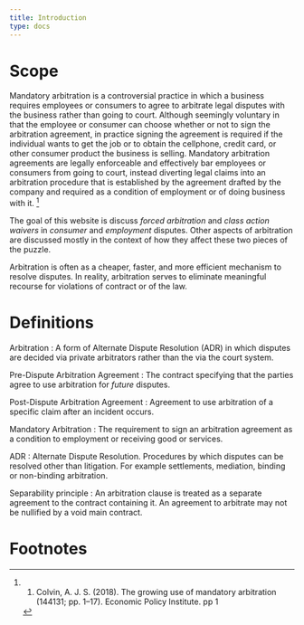 ```yaml
---
title: Introduction
type: docs
---
```


# Scope


Mandatory arbitration is a controversial practice in which a business requires employees or consumers to agree to arbitrate legal disputes with the business rather than going to court. Although seemingly voluntary in that the employee or consumer can choose whether or not to sign the arbitration agreement, in practice signing the agreement is required if the individual wants to get the job or to obtain the cellphone, credit card, or other consumer product the business is selling.  Mandatory arbitration agreements are legally enforceable and effectively bar employees or consumers from going to court, instead diverting legal claims into an arbitration procedure that is established by the agreement drafted by the company and required as a condition of employment or of doing business with it. [^colvin1]

The goal of this website is discuss _forced arbitration_ and _class action waivers_ in _consumer_ and _employment_ disputes. Other aspects of arbitration are discussed mostly in the context of how they affect these two pieces of the puzzle.

Arbitration is often as a cheaper, faster, and more efficient mechanism to resolve disputes. In reality, arbitration serves to eliminate meaningful recourse for violations of contract or of the law.

# Definitions

Arbitration
: A form of Alternate Dispute Resolution (ADR) in which disputes are decided via private arbitrators rather than the via the court system.

Pre-Dispute Arbitration Agreement
: The contract specifying that the parties agree to use arbitration for _future_ disputes.

Post-Dispute Arbitration Agreement
: Agreement to use arbitration of a specific claim after an incident occurs.

Mandatory Arbitration
: The requirement to sign an arbitration agreement as a condition to employment or receiving good or services.

ADR
: Alternate Dispute Resolution. Procedures by which disputes can be resolved other than litigation. For example settlements, mediation, binding or non-binding arbitration.

Separability principle
: An arbitration clause is treated as a separate agreement to the contract containing it. An agreement to arbitrate may not be nullified by a void main contract.

# Footnotes

[^colvin1]: 1. Colvin, A. J. S. (2018). The growing use of mandatory arbitration (144131; pp. 1–17). Economic Policy Institute. pp 1
